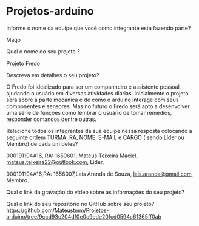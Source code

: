 # Projetos-arduino

Informe o nome da equipe que você como integrante esta fazendo parte?

Mago

Qual o nome do seu projeto ?

Projeto Fredo

Descreva em detalhes o seu projeto?

O Fredo foi idealizado para ser um companheiro e assistente pessoal, ajudando o usuário em diversas atividades  diárias. Inicialmente o projeto será sobre a parte mecânica e de como o arduino interage com seus componentes e sensores. Mas no futuro o Fredo será apto a desenvolver uma série de funções como lembrar o usuário de tomar remédios, responder comandos dentre outras.

Relacione todos os integrantes da sua equipe nessa resposta colocando a seguinte ordem TURMA, RA, NOME, E-MAIL e CARGO ( sendo Líder ou Membro)  de cada um deles?

000191104A16, RA: 1650601, Mateus Teixeira Maciel, mateus.teixeira22@outlook.com, Líder.

000191104A16,RA: 1656007,Laís Aranda de Souza, lais.aranda@gmail.com, Membro.

Qual o link da gravação do vídeo sobre as informações do seu projeto?

Qual o link do seu repositório no GitHub sobre seu projeto?
https://github.com/Mateustmm/Projetos-arduino/tree/9ccd93c204df0e0c9ede20fcd0594c61365ff0ab
 
